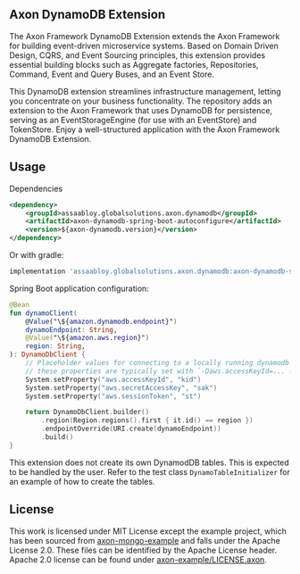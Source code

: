 ## Axon DynamoDB Extension

The Axon Framework DynamoDB Extension extends the Axon Framework for building event-driven microservice systems.
Based on Domain Driven Design, CQRS, and Event Sourcing principles, this extension provides essential building
blocks such as Aggregate factories, Repositories, Command, Event and Query Buses, and an Event Store.

This DynamoDB extension streamlines infrastructure management, letting you concentrate on your business
functionality. The repository adds an extension to the Axon Framework that uses DynamoDB for persistence,
serving as an EventStorageEngine (for use with an EventStore) and TokenStore. Enjoy a well-structured
application with the Axon Framework DynamoDB Extension.


## Usage

Dependencies

```xml
<dependency>
    <groupId>assaabloy.globalsolutions.axon.dynamodb</groupId>
    <artifactId>axon-dynamodb-spring-boot-autoconfigure</artifactId>
    <version>${axon-dynamodb.version}</version>
</dependency>
```

Or with gradle:

```groovy
implementation 'assaabloy.globalsolutions.axon.dynamodb:axon-dynamodb-spring-boot-autoconfigure:${project.version}'
```

Spring Boot application configuration:

```kotlin
@Bean
fun dynamoClient(
    @Value("\${amazon.dynamodb.endpoint}")
    dynamoEndpoint: String,
    @Value("\${amazon.aws.region}")
    region: String,
): DynamoDbClient {
    // Placeholder values for connecting to a locally running dynamodb container; 
    // these properties are typically set with `-Daws.accessKeyId=... -DsecretAccessKey=...`
    System.setProperty("aws.accessKeyId", "kid")
    System.setProperty("aws.secretAccessKey", "sak")
    System.setProperty("aws.sessionToken", "st")

    return DynamoDbClient.builder()
        .region(Region.regions().first { it.id() == region })
        .endpointOverride(URI.create(dynamoEndpoint))
        .build()
}
```

This extension does not create its own DynamodDB tables. This is expected to be handled by the user.
Refer to the test class `DynamoTableInitializer` for an example of how to create the tables.

## License
This work is licensed under MIT License except the example project, which has been sourced from [axon-mongo-example][axon-mongo-example]
and falls under the Apache License 2.0. These files can be identified by the Apache License header. Apache 2.0 license
can be found under [axon-example/LICENSE.axon](axon-example/LICENSE.axon).

 [axon-mongo-example]: https://github.com/AxonFramework/extension-mongo
